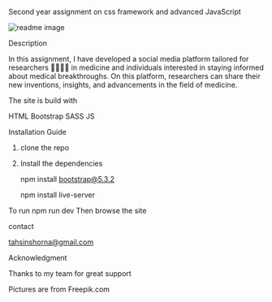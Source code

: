Second year assignment on css framework and advanced JavaScript

![readme image](https://github.com/tahsinrukaiya/SOCIAL-MEDIA-WEBSITE/assets/126619366/ef66d6cc-593f-4ae6-82a7-9d4da2b6539f)



Description


In this assignment, I have developed a social media platform tailored for researchers 👩‍🔬👨‍🔬 in medicine and individuals interested in staying informed about medical breakthroughs. On this platform, researchers can share their new inventions, insights, and advancements in the field of medicine.

The site is build with


HTML
Bootstrap 
SASS
JS

Installation Guide

1. clone the repo
2. Install the dependencies

   npm install bootstrap@5.3.2

   npm install live-server

To run
npm run dev 
Then browse the site


contact

tahsinshorna@gmail.com

Acknowledgment

Thanks to my team for great support

Pictures are from
Freepik.com


